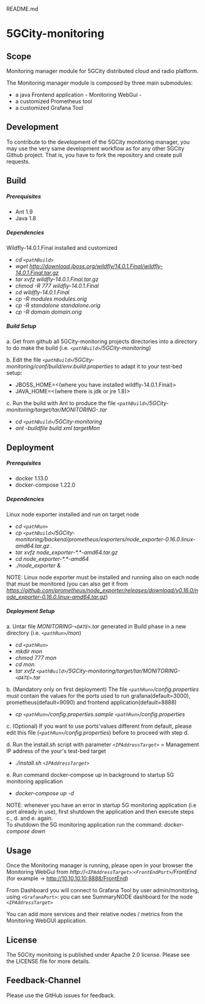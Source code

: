 README.md

# 5GCity-monitoring

## Scope

Monitoring manager module for
5GCity distributed cloud and radio platform.


The Monitoring manager module is composed by three main submodules:
- a java Frontend application - Monitoring WebGui -
- a customized Prometheus tool
- a customized Grafana Tool


## Development

To contribute to the development of the 5GCity monitoring manager,
you may use the very same development workflow
as for any other 5GCity Github project.
That is, you have to fork the repository and create pull requests.


## Build

##### Prerequisites

- Ant 1.9
- Java 1.8 

##### Dependencies

Wildfly-14.0.1.Final installed and customized

- _cd `<pathBuild>`_
- _wget http://download.jboss.org/wildfly/14.0.1.Final/wildfly-14.0.1.Final.tar.gz_
- _tar xvfz wildfly-14.0.1.Final.tar.gz_
- _chmod -R 777 wildfly-14.0.1.Final_
- _cd wildfly-14.0.1.Final_
- _cp -R modules modules.orig_
- _cp -R standalone standalone.orig_
- _cp -R domain domain.orig_

##### Build Setup

a. Get from github all 5GCity-monitoring projects directories into a directory to do make the build (i.e. _`<pathBuild>`/5GCity-monitoring_)

b. Edit the file _`<pathBuild>`/5GCity-monitoring/conf/build/env.build.properties_ to adapt it to your test-bed setup:
- JBOSS_HOME=<(where you have installed wildfly-14.0.1.Final)>
- JAVA_HOME=<(where there is jdk or jre 1.8)>
	
c. Run the build with Ant to produce the file _`<pathBuild>`/5GCity-monitoring/target/tar/MONITORING-<DATE>.tar_ 
    	
- _cd `<pathBuild>`/5GCity-monitoring_
- _ant -buildfile build.xml targetMon_



## Deployment

##### Prerequisites

- docker 1.13.0
- docker-compose 1.22.0

##### Dependencies

Linux node exporter installed and run on target node 

- _cd `<pathRun>`_
- _cp `<pathBuild>`/5GCity-monitoring/backend/prometheus/exporters/node_exporter-0\.16\.0\.linux-amd64\.tar\.gz \._
- _tar xvfz node_exporter-\*\.\*-amd64\.tar\.gz_
- _cd node_exporter-\*\.\*-amd64_
- _./node_exporter &_

NOTE:  Linux node exporter must be installed and running also on each node that must be monitored (you can also get it from _https://github.com/prometheus/node_exporter/releases/download/v0.16.0/node_exporter-0.16.0.linux-amd64.tar.gz_)

##### Deployment Setup

a. Untar file _MONITORING-`<DATE>`.tar_ generated in Build phase in a new directory  (i.e. _`<pathRun>`/mon_)
    
- _cd `<pathRun>`_
- _mkdir mon_
- _chmod 777 mon_
- _cd mon_
- _tar xvfz `<pathBuild>`/5GCity-monitoring/target/tar/MONITORING-`<DATE>`.tar_
	
b. (Mandatory only on first deployment) The file _`<pathRun>`/config\.properties_ must contain the values for the ports used to run grafana(default=3000), prometheus(default=9090) and frontend application(default=8888)

- _cp `<pathRun>`/config\.properties\.sample `<pathRun>`/config\.properties_

c. (Optional) If you want to use ports'values different from default, please edit this file (_`<pathRun>`/config\.properties_) before to proceed with step d.

d. Run the install.sh script with parameter _`<IPAddressTarget>`_ = Management IP address of the your's test-bed target
	
- _./install.sh `<IPAddressTarget>`_
	
e. Run command  docker-compose up  in background to startup 5G monitoring application

- _docker-compose up -d_

NOTE: whenever you have an error in startup 5G monitoring application (i.e port already in use), first shutdown the application and then execute steps c., d. and e. again.  
 To shutdown the 5G monitoring application run the command: *docker-compose down*

		
## Usage

Once the Monitoring manager is running, please open in your browser the Monitoring WebGui from
_http://`<IPAddressTarget>`:`<FrontEndPort>`/FrontEnd_
(for example ->  http://10.10.10.10:8888/FrontEnd)

From Dashboard you will connect to Grafana Tool by user admin/monitoring, using `<GrafanaPort>`:  you can see SummaryNODE dashboard for the node 
_`<IPAddressTarget>`_

You can add more services and their relative nodes / metrics from the Monitoring WebGUI application.


## License

The 5GCity monitoing is published under Apache 2.0 license.
Please see the LICENSE file for more details.


## Feedback-Channel

Please use the GitHub issues for feedback.



